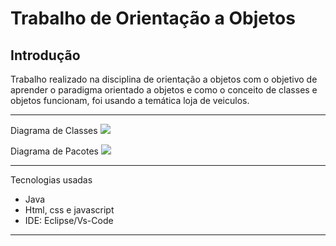# **Trabalho de Orientação a Objetos**

## Introdução 

Trabalho realizado na disciplina de orientação a objetos com o objetivo de aprender o paradigma orientado a objetos e como o conceito de classes e objetos funcionam, foi usando a temática loja de veiculos.

---

Diagrama de Classes
<img  src = "https://raw.githubusercontent.com/Trabalho-de-OO/TrabalhoOO/main/Uml/UML%20DE%20OO.jpg">

Diagrama de Pacotes
<img src = "https://raw.githubusercontent.com/Trabalho-de-OO/TrabalhoOO/main/Uml/Diagrama%20de%20pacotes%20CVV.png">

---
Tecnologias usadas 
- Java
- Html, css e javascript
- IDE: Eclipse/Vs-Code
---









